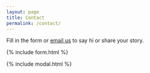 ```yaml
---
layout: page
title: Contact
permalink: /contact/
---
```


Fill in the form or [email us](mailto:{{site.email}}) to say hi or share your story.

{% include form.html %}

{% include modal.html %}

